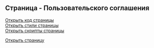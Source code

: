 ## Страница - Пользовательского соглашения

[Открыть код страницы](./Аgreement.html) <br />
[Открыть стили страницы](./Аgreement.css) <br />
[Открыть скрипты страницы](./Аgreement.js) <br />

[Открыть страницу](http://127.0.0.1:8000/pages/agreement/Agreement.html)
